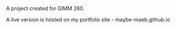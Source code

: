 A project created for GIMM 260.

A live version is hosted on my portfolio site - maybe-maeb.github.io
